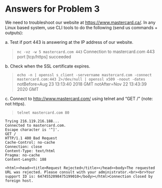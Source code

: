 # Answers for Problem 3

We need to troubleshoot our website at https://www.mastercard.ca/. In any Linux based system, use CLI tools to do the following (send us commands + outputs):

a. Test if port 443 is answering at the IP address of our website.

> `nc -vz -w 5 mastercard.com 443`
> Connection to mastercard.com 443 port [tcp/https] succeeded

b. Check when the SSL certificate expires.

> `echo -n | openssl s_client -servername mastercard.com -connect mastercard.com:443 2>/dev/null | openssl x509 -noout -dates`
> notBefore=Aug 23 13:13:40 2018 GMT
> notAfter=Nov 22 13:43:39 2020 GMT

c. Connect to http://www.mastercard.com/ using telnet and “GET /” (note: not https).

> `telnet mastercard.com 80`
```
Trying 216.119.216.188...
Connected to mastercard.com.
Escape character is '^]'.
GET /
HTTP/1.1 400 Bad Request
Cache-Control: no-cache
Connection: close
Content-Type: text/html
Pragma: no-cache
Content-Length: 188

<html><head><title>Request Rejected</title></head><body>The requested URL was rejected. Please consult with your administrator.<br><br>Your support ID is: 6474552098475199010</body></html>Connection closed by foreign host.
```